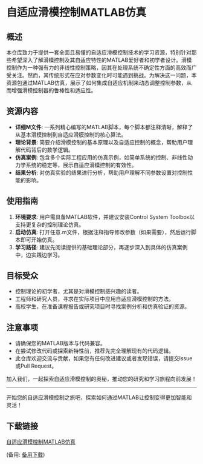 # 自适应滑模控制MATLAB仿真

## 概述

本仓库致力于提供一套全面且易懂的自适应滑模控制技术的学习资源，特别针对那些希望深入了解滑模控制及其自适应特性的MATLAB爱好者和初学者设计。滑模控制作为一种强有力的非线性控制策略，因其在处理系统不确定性方面的高效而广受关注。然而，其传统形式在应对参数变化时可能遇到挑战。为解决这一问题，本资源包通过MATLAB仿真，展示了如何集成自适应机制来动态调整控制参数，从而增强滑模控制器的鲁棒性和适应性。

## 资源内容

- **详细M文件**: 一系列精心编写的MATLAB脚本，每个脚本都注释清晰，解释了从基本滑模控制到自适应滑膜控制的核心算法。
- **理论背景**: 简要介绍滑模控制的基本原理以及自适应控制的概念，帮助用户理解代码背后的数学逻辑。
- **仿真案例**: 包含多个实际工程应用的仿真示例，如简单系统的控制、非线性动力学系统的稳定等，展示自适应滑模控制的有效性。
- **结果分析**: 对仿真实验的结果进行分析，帮助用户理解不同参数设置对控制性能的影响。

## 使用指南

1. **环境要求**: 用户需具备MATLAB软件，并建议安装Control System Toolbox以支持更复杂的控制理论仿真。
2. **启动仿真**: 打开任意.m文件，根据注释指导修改参数（如果需要），然后运行脚本即可开始仿真。
3. **学习路径**: 建议先阅读提供的基础理论部分，再逐步深入到具体的仿真案例中，边实践边学习。

## 目标受众

- 控制理论的初学者，尤其是对滑模控制感兴趣的读者。
- 工程师和研究人员，寻求在实际项目中应用自适应滑模控制的方法。
- 高校学生，在准备课程报告或研究项目时寻找案例分析和仿真验证的资源。

## 注意事项

- 请确保您的MATLAB版本与代码兼容。
- 在尝试修改代码或探索新特性前，推荐先完全理解现有的代码逻辑。
- 此仓库欢迎交流与贡献，如果您有任何改进建议或者发现错误，请提交Issue或Pull Request。

加入我们，一起探索自适应滑模控制的奥秘，推动您的研究和学习旅程向前发展！

---

开始您的自适应滑模控制之旅吧，探索如何通过MATLAB让控制变得更加智能和灵活！

## 下载链接
[自适应滑模控制MATLAB仿真](https://pan.quark.cn/s/5a53838d9463) 

(备用: [备用下载](https://pan.baidu.com/s/1JVe-YK5HIIHxg6NtOH-NLg?pwd=jd94))
